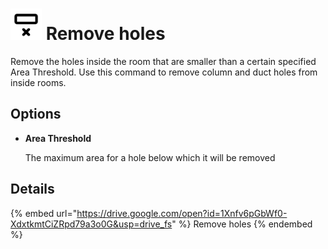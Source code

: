 # <img src="../../.gitbook/assets/remove-small-holes.svg" width="50" height="50"> Remove holes

Remove the holes inside the room that are smaller than a certain specified Area Threshold. Use this command to remove column and duct holes from inside rooms.

## Options

* **Area Threshold**

  The maximum area for a hole below which it will be removed

## Details

{% embed url="https://drive.google.com/open?id=1Xnfv6pGbWf0-XdxtkmtCiZRpd79a3o0G&usp=drive_fs" %}
Remove holes
{% endembed %}